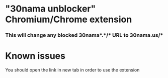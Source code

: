 # "30nama unblocker" Chromium/Chrome extension

### This will change any blocked 30nama\*.\*/\* URL to 30nama.us/\*

# Known issues

You should open the link in new tab in order to use the extension

